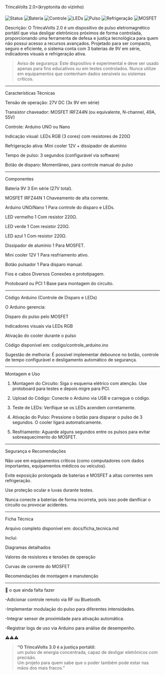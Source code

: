 TrincaVolts 2.0⚡️(kryptonita do vizinho)


![Status](https://img.shields.io/badge/Status-Experimental-yellow?style=for-the-badge&logo=zapier)
![Bateria](https://img.shields.io/badge/Bateria-27V-red?style=for-the-badge&logo=batman)
![Controle](https://img.shields.io/badge/Controle-Arduino-blue?style=for-the-badge&logo=arduino)
![LEDs](https://img.shields.io/badge/LEDs-RGB-green?style=for-the-badge&logo=visual-studio-code)
![Pulso](https://img.shields.io/badge/Pulso-3s-orange?style=for-the-badge&logo=power)
![Refrigeração](https://img.shields.io/badge/Cooler-Ativo-lightblue?style=for-the-badge&logo=cooling)
![MOSFET](https://img.shields.io/badge/MOSFET-IRFZ44N-darkblue?style=for-the-badge&logo=electronics)

Descrição:
O TrincaVolts 2.0 é um dispositivo de pulso eletromagnético portátil que visa desligar eletrônicos próximos de forma controlada, proporcionando uma ferramenta de defesa e justiça tecnológica para quem não possui acesso a recursos avançados. Projetado para ser compacto, seguro e eficiente, o sistema conta com 3 baterias de 9V em série, indicadores visuais e refrigeração ativa.

> Aviso de segurança: Este dispositivo é experimental e deve ser usado apenas para fins educativos ou em testes controlados. Nunca utilize em equipamentos que contenham dados sensíveis ou sistemas críticos.




---

Características Técnicas

Tensão de operação: 27V DC (3x 9V em série)

Transistor chaveador: MOSFET IRFZ44N (ou equivalente, N-channel, 49A, 55V)

Controle: Arduino UNO ou Nano

Indicação visual: LEDs RGB (3 cores) com resistores de 220Ω

Refrigeração ativa: Mini cooler 12V + dissipador de alumínio

Tempo de pulso: 3 segundos (configurável via software)

Botão de disparo: Momentâneo, para controle manual do pulso



---

Componentes

Bateria 9V	3	Em série (27V total).

MOSFET IRFZ44N	1	Chaveamento de alta corrente.

Arduino UNO/Nano	1	Para controle do disparo e LEDs.

LED vermelho	1	Com resistor 220Ω.

LED verde	1	Com resistor 220Ω.

LED azul	1	Com resistor 220Ω.

Dissipador de alumínio	1	Para MOSFET.

Mini cooler 12V	1	Para resfriamento ativo.

Botão pulsador	1	Para disparo manual.

Fios e cabos	Diversos	Conexões e prototipagem.

Protoboard ou PCI	1	Base para montagem do circuito.


---

Código Arduino (Controle de Disparo e LEDs)

O Arduino gerencia:

Disparo do pulso pelo MOSFET

Indicadores visuais via LEDs RGB

Ativação do cooler durante o pulso


Código disponível em: codigo/controle_arduino.ino

Sugestão de melhoria: É possível implementar debounce no botão, controle de tempo configurável e desligamento automático de segurança.


---

Montagem e Uso

1. Montagem do Circuito: Siga o esquema elétrico com atenção. Use protoboard para testes e depois migre para PCI.


2. Upload do Código: Conecte o Arduino via USB e carregue o código.


3. Teste de LEDs: Verifique se os LEDs acendem corretamente.


4. Ativação do Pulso: Pressione o botão para disparar o pulso de 3 segundos. O cooler ligará automaticamente.


5. Resfriamento: Aguarde alguns segundos entre os pulsos para evitar sobreaquecimento do MOSFET.




---

Segurança e Recomendações

Não use em equipamentos críticos (como computadores com dados importantes, equipamentos médicos ou veículos).

Evite exposição prolongada de baterias e MOSFET a altas correntes sem refrigeração.

Use proteção ocular e luvas durante testes.

Nunca conecte a baterias de forma incorreta, pois isso pode danificar o circuito ou provocar acidentes.



---

Ficha Técnica

Arquivo completo disponível em: docs/ficha_tecnica.md

Inclui:

Diagramas detalhados

Valores de resistores e tensões de operação

Curvas de corrente do MOSFET

Recomendações de montagem e manutenção



---

🥵 o que ainda falta fazer 

-Adicionar controle remoto via RF ou Bluetooth.

-Implementar modulação do pulso para diferentes intensidades.

-Integrar sensor de proximidade para ativação automática.

-Registrar logs de uso via Arduino para análise de desempenho.

⚠️⚠️⚠️

> **“O TrincaVolts 3.0 é a justiça portátil:**  
> um pulso de energia concentrada, capaz de desligar eletrônicos com precisão.  
> Um projeto para quem sabe que o poder também pode estar nas mãos dos mais fracos.”